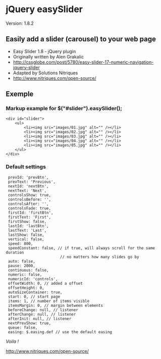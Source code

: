 # jQuery easySlider #

Version: 1.8.2

## Easily add a slider (carousel) to your web page ##

* 	Easy Slider 1.8 - jQuery plugin
*	Originally written by Alen Grakalic	
*	http://cssglobe.com/post/5780/easy-slider-17-numeric-navigation-jquery-slider
*	Adapted by Solutions Nitriques
*	http://www.nitriques.com/open-source/

## Exemple ##

### Markup example for $("#slider").easySlider(); ###
	
 	<div id="slider">
		<ul>
			<li><img src="images/01.jpg" alt="" /></li>
			<li><img src="images/02.jpg" alt="" /></li>
			<li><img src="images/03.jpg" alt="" /></li>
			<li><img src="images/04.jpg" alt="" /></li>
			<li><img src="images/05.jpg" alt="" /></li>
		</ul>
	</div>
	
### Default settings ###

	 prevId: 'prevBtn',
	 prevText: 'Previous',
	 nextId: 'nextBtn',
	 nextText: 'Next',
	 controlsShow: true,
	 controlsBefore: '',
	 controlsAfter: '',
	 controlsFade: true,
	 firstId: 'firstBtn',
	 firstText: 'First',
	 firstShow: false,
	 lastId: 'lastBtn',
	 lastText: 'Last',
	 lastShow: false,
	 vertical: false,
	 speed: 800,
	 speedConstant: false, // if true, will always scroll for the same duration
							// no matters how many slides go by
	 auto: false,
	 pause: 2000,
	 continuous: false,
	 numeric: false,
	 numericId: 'controls',
	 offsetWidth: 0, // added a offset
	 offsetHeight: 0,
	 autoSizeContainer: true,
	 start: 0, // start page
	 items: 1, // number of items visible
	 itemsMargin: 0, // margin between elements
	 beforeChange: null, // listener
	 afterChange: null, // listener
	 afterInit: null, // listener
	 nextPrevShow: true,
	 queue: false,
	 easing: $.easing.def // use the default easing


*Voila !*

http://www.nitriques.com/open-source/